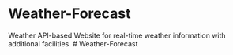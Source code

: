 # Weather-Forecast
Weather API-based Website for real-time weather information with additional facilities.
#   W e a t h e r - F o r e c a s t  
 